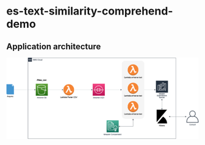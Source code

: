 #  es-text-similarity-comprehend-demo

## Application architecture

<p align="center"> 
<img src="images/es-text-similarity-comprehend-demo.png">
</p>